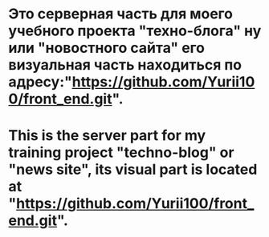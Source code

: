 # Это серверная часть для моего учебного проекта "техно-блога" ну или "новостного сайта" его визуальная часть находиться по адресу:"https://github.com/Yurii100/front_end.git".

# This is the server part for my training project "techno-blog" or "news site", its visual part is located at "https://github.com/Yurii100/front_end.git".
